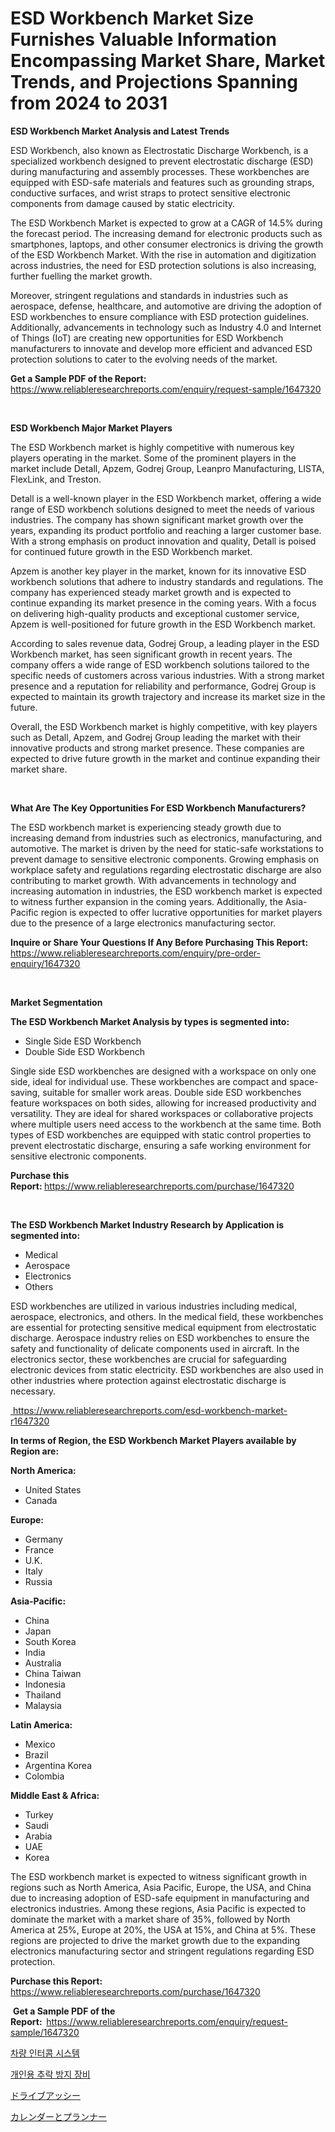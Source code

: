 <p><h1>ESD Workbench Market Size Furnishes Valuable Information Encompassing Market Share, Market Trends, and Projections Spanning from 2024 to 2031</h1></p><p><strong>ESD Workbench Market Analysis and Latest Trends</strong></p>
<p><p>ESD Workbench, also known as Electrostatic Discharge Workbench, is a specialized workbench designed to prevent electrostatic discharge (ESD) during manufacturing and assembly processes. These workbenches are equipped with ESD-safe materials and features such as grounding straps, conductive surfaces, and wrist straps to protect sensitive electronic components from damage caused by static electricity.</p><p>The ESD Workbench Market is expected to grow at a CAGR of 14.5% during the forecast period. The increasing demand for electronic products such as smartphones, laptops, and other consumer electronics is driving the growth of the ESD Workbench Market. With the rise in automation and digitization across industries, the need for ESD protection solutions is also increasing, further fuelling the market growth.</p><p>Moreover, stringent regulations and standards in industries such as aerospace, defense, healthcare, and automotive are driving the adoption of ESD workbenches to ensure compliance with ESD protection guidelines. Additionally, advancements in technology such as Industry 4.0 and Internet of Things (IoT) are creating new opportunities for ESD Workbench manufacturers to innovate and develop more efficient and advanced ESD protection solutions to cater to the evolving needs of the market.</p></p>
<p><strong>Get a Sample PDF of the Report:&nbsp;</strong> <a href="https://www.reliableresearchreports.com/enquiry/request-sample/1647320">https://www.reliableresearchreports.com/enquiry/request-sample/1647320</a></p>
<p>&nbsp;</p>
<p><strong>ESD Workbench Major Market Players</strong></p>
<p><p>The ESD Workbench market is highly competitive with numerous key players operating in the market. Some of the prominent players in the market include Detall, Apzem, Godrej Group, Leanpro Manufacturing, LISTA, FlexLink, and Treston.</p><p>Detall is a well-known player in the ESD Workbench market, offering a wide range of ESD workbench solutions designed to meet the needs of various industries. The company has shown significant market growth over the years, expanding its product portfolio and reaching a larger customer base. With a strong emphasis on product innovation and quality, Detall is poised for continued future growth in the ESD Workbench market.</p><p>Apzem is another key player in the market, known for its innovative ESD workbench solutions that adhere to industry standards and regulations. The company has experienced steady market growth and is expected to continue expanding its market presence in the coming years. With a focus on delivering high-quality products and exceptional customer service, Apzem is well-positioned for future growth in the ESD Workbench market.</p><p>According to sales revenue data, Godrej Group, a leading player in the ESD Workbench market, has seen significant growth in recent years. The company offers a wide range of ESD workbench solutions tailored to the specific needs of customers across various industries. With a strong market presence and a reputation for reliability and performance, Godrej Group is expected to maintain its growth trajectory and increase its market size in the future.</p><p>Overall, the ESD Workbench market is highly competitive, with key players such as Detall, Apzem, and Godrej Group leading the market with their innovative products and strong market presence. These companies are expected to drive future growth in the market and continue expanding their market share.</p></p>
<p>&nbsp;</p>
<p><strong>What Are The Key Opportunities For ESD Workbench Manufacturers?</strong></p>
<p><p>The ESD workbench market is experiencing steady growth due to increasing demand from industries such as electronics, manufacturing, and automotive. The market is driven by the need for static-safe workstations to prevent damage to sensitive electronic components. Growing emphasis on workplace safety and regulations regarding electrostatic discharge are also contributing to market growth. With advancements in technology and increasing automation in industries, the ESD workbench market is expected to witness further expansion in the coming years. Additionally, the Asia-Pacific region is expected to offer lucrative opportunities for market players due to the presence of a large electronics manufacturing sector.</p></p>
<p><strong>Inquire or Share Your Questions If Any Before Purchasing This Report:</strong> <a href="https://www.reliableresearchreports.com/enquiry/pre-order-enquiry/1647320">https://www.reliableresearchreports.com/enquiry/pre-order-enquiry/1647320</a></p>
<p>&nbsp;</p>
<p><strong>Market Segmentation</strong></p>
<p><strong>The ESD Workbench Market Analysis by types is segmented into:</strong></p>
<p><ul><li>Single Side ESD Workbench</li><li>Double Side ESD Workbench</li></ul></p>
<p><p>Single side ESD workbenches are designed with a workspace on only one side, ideal for individual use. These workbenches are compact and space-saving, suitable for smaller work areas. Double side ESD workbenches feature workspaces on both sides, allowing for increased productivity and versatility. They are ideal for shared workspaces or collaborative projects where multiple users need access to the workbench at the same time. Both types of ESD workbenches are equipped with static control properties to prevent electrostatic discharge, ensuring a safe working environment for sensitive electronic components.</p></p>
<p><strong>Purchase this Report:&nbsp;</strong><a href="https://www.reliableresearchreports.com/purchase/1647320">https://www.reliableresearchreports.com/purchase/1647320</a></p>
<p>&nbsp;</p>
<p><strong>The ESD Workbench Market Industry Research by Application is segmented into:</strong></p>
<p><ul><li>Medical</li><li>Aerospace</li><li>Electronics</li><li>Others</li></ul></p>
<p><p>ESD workbenches are utilized in various industries including medical, aerospace, electronics, and others. In the medical field, these workbenches are essential for protecting sensitive medical equipment from electrostatic discharge. Aerospace industry relies on ESD workbenches to ensure the safety and functionality of delicate components used in aircraft. In the electronics sector, these workbenches are crucial for safeguarding electronic devices from static electricity. ESD workbenches are also used in other industries where protection against electrostatic discharge is necessary.</p></p>
<p><a href="https://www.reliableresearchreports.com/esd-workbench-market-r1647320">&nbsp;https://www.reliableresearchreports.com/esd-workbench-market-r1647320</a></p>
<p><strong>In terms of Region, the ESD Workbench Market Players available by Region are:</strong></p>
<p>
    <p> <strong> North America: </strong>
        <ul>
            <li>United States</li>
            <li>Canada</li>
        </ul>
        </p> 
    <p> <strong> Europe: </strong>
        <ul>
            <li>Germany</li>
            <li>France</li>
            <li>U.K.</li>
            <li>Italy</li>
            <li>Russia</li>
        </ul>
        </p> 
    <p> <strong> Asia-Pacific: </strong>
        <ul>
            <li>China</li>
            <li>Japan</li>
            <li>South Korea</li>
            <li>India</li>
            <li>Australia</li>
            <li>China Taiwan</li>
            <li>Indonesia</li>
            <li>Thailand</li>
            <li>Malaysia</li>
        </ul>
        </p> 
    <p> <strong> Latin America: </strong>
        <ul>
            <li>Mexico</li>
            <li>Brazil</li>
            <li>Argentina Korea</li>
            <li>Colombia</li>
        </ul>
        </p> 
    <p> <strong> Middle East & Africa: </strong>
        <ul>
            <li>Turkey</li>
            <li>Saudi</li>
            <li>Arabia</li>
            <li>UAE</li>
            <li>Korea</li>
        </ul>
    </p>
    </p>
<p><p>The ESD workbench market is expected to witness significant growth in regions such as North America, Asia Pacific, Europe, the USA, and China due to increasing adoption of ESD-safe equipment in manufacturing and electronics industries. Among these regions, Asia Pacific is expected to dominate the market with a market share of 35%, followed by North America at 25%, Europe at 20%, the USA at 15%, and China at 5%. These regions are projected to drive the market growth due to the expanding electronics manufacturing sector and stringent regulations regarding ESD protection.</p></p>
<p><strong>Purchase this Report: </strong><a href="https://www.reliableresearchreports.com/purchase/1647320">https://www.reliableresearchreports.com/purchase/1647320</a></p>
<p>&nbsp;<strong>Get a Sample PDF of the Report:&nbsp;&nbsp;</strong><a href="https://www.reliableresearchreports.com/enquiry/request-sample/1647320">https://www.reliableresearchreports.com/enquiry/request-sample/1647320</a></p>
<p><strong></strong></p>
<p><p><a href="https://medium.com/@margrethowe2016/%EC%B0%A8%EB%9F%89-%EB%8C%80%ED%99%94-%EC%8B%9C%EC%8A%A4%ED%85%9C-%EC%8B%9C%EC%9E%A5-%EA%B7%9C%EB%AA%A8%EB%8A%94-%EA%B8%80%EB%A1%9C%EB%B2%8C-%EC%82%B0%EC%97%85%EC%97%90%EC%84%9C-%EC%B5%9C%EA%B3%A0%EC%9D%98-%EB%A7%88%EC%BC%80%ED%8C%85-%EC%B1%84%EB%84%90%EC%9D%84-%EB%B3%B4%EC%97%AC%EC%A4%8D%EB%8B%88%EB%8B%A4-d447389b41e7">차량 인터콤 시스템</a></p><p><a href="https://medium.com/@bruceabernathy2022/%EA%B0%9C%EC%9D%B8-%EC%B6%94%EB%9D%BD-%EB%B0%A9%EC%A7%80-%EC%9E%A5%EB%B9%84-%EC%8B%9C%EC%9E%A5-%EC%84%B1%EA%B3%B5%EC%A0%81%EC%9D%B8-%EB%B9%84%EC%A6%88%EB%8B%88%EC%8A%A4-%EC%A0%84%EB%9E%B5%EC%9D%98-%EC%97%B4%EC%87%A0-2031%EB%85%84%EA%B9%8C%EC%A7%80-%EC%98%88%EC%B8%A1-31c643e13296">개인용 추락 방지 장비</a></p><p><a href="https://medium.com/@idellamante2023/%E3%83%89%E3%83%A9%E3%82%A4%E3%83%96%E3%82%A2%E3%83%83%E3%82%B7%E3%83%BC%E5%B8%82%E5%A0%B4%E3%83%AC%E3%83%9D%E3%83%BC%E3%83%88%E3%81%AF-%E3%81%93%E3%81%AE%E5%B8%82%E5%A0%B4%E3%81%AE%E6%9C%80%E6%96%B0%E3%81%AE%E3%83%88%E3%83%AC%E3%83%B3%E3%83%89%E3%81%A8%E6%88%90%E9%95%B7%E6%A9%9F%E4%BC%9A%E3%82%92%E6%98%8E%E3%82%89%E3%81%8B%E3%81%AB%E3%81%97%E3%81%A6%E3%81%84%E3%81%BE%E3%81%99-bc58c5b09a24">ドライブアッシー</a></p><p><a href="https://medium.com/@candiceveum_27405/%E3%82%AB%E3%83%AC%E3%83%B3%E3%83%80%E3%83%BC%E3%81%8A%E3%82%88%E3%81%B3%E3%83%97%E3%83%A9%E3%83%B3%E3%83%8A%E3%83%BC%E5%B8%82%E5%A0%B4%E8%AA%BF%E6%9F%BB%E3%83%AC%E3%83%9D%E3%83%BC%E3%83%88-%E3%81%9D%E3%81%AE%E6%AD%B4%E5%8F%B2%E3%81%8A%E3%82%88%E3%81%B32024%E5%B9%B4%E3%81%8B%E3%82%892031%E5%B9%B4%E3%81%BE%E3%81%A7%E3%81%AE%E4%BA%88%E6%B8%AC-4246564e9479">カレンダーとプランナー</a></p></p>